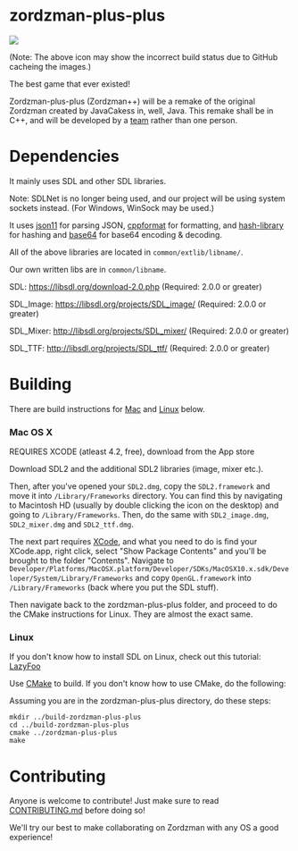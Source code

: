 zordzman-plus-plus
==================

![](http://servers.tf:8080/buildStatus/icon?job=zordzman-plus-plus)

(Note: The above icon may show the incorrect build status due to GitHub cacheing the images.)

The best game that ever existed!

Zordzman-plus-plus (Zordzman++) will be a remake of
the original Zordzman created by JavaCakess in, well, Java.
This remake shall be in C++, and will be developed by a [team](CONTRIBUTORS.md)
rather than one person.

Dependencies
============

It mainly uses SDL and other SDL libraries.

Note: SDLNet is no longer being used, and our project will be using system sockets instead.
(For Windows, WinSock may be used.)

It uses [json11](https://github.com/dropbox/json11) for parsing JSON,
[cppformat](http://cppformat.github.io/) for formatting, and
[hash-library](http://create.stephan-brumme.com/hash-library/) for hashing and
[base64](http://www.adp-gmbh.ch/cpp/common/base64.html) for base64 encoding &
decoding.

All of the above libraries are located in `common/extlib/libname/`.

Our own written libs are in `common/libname`.

SDL: https://libsdl.org/download-2.0.php (Required: 2.0.0 or greater)

SDL\_Image: https://libsdl.org/projects/SDL_image/ (Required: 2.0.0 or greater)

SDL\_Mixer: http://libsdl.org/projects/SDL_mixer/ (Required: 2.0.0 or greater)

SDL\_TTF: http://libsdl.org/projects/SDL_ttf/ (Required: 2.0.0 or greater)

Building
========

There are build instructions for [Mac](https://github.com/TeamLe-Shop/zordzman-plus-plus#mac-os-x)
and [Linux](https://github.com/TeamLe-Shop/zordzman-plus-plus#linux) below.

### Mac OS X ###

REQUIRES XCODE (atleast 4.2, free), download from the App store

Download SDL2 and the additional SDL2 libraries (image, mixer etc.).

Then, after you've opened your `SDL2.dmg`, copy the `SDL2.framework` and
move it into `/Library/Frameworks` directory. You can find this by navigating to Macintosh HD (usually by double clicking the icon on the desktop) and going to `/Library/Frameworks`.
Then, do the same with `SDL2_image.dmg`, `SDL2_mixer.dmg` and `SDL2_ttf.dmg`.

The next part requires [XCode](https://developer.apple.com/xcode/downloads/), and what you need to do is find your XCode.app, right click, select "Show Package Contents" and
you'll be brought to the folder "Contents".
Navigate to
`Developer/Platforms/MacOSX.platform/Developer/SDKs/MacOSX10.x.sdk/Developer/System/Library/Frameworks`
and copy `OpenGL.framework` into `/Library/Frameworks` (back where you put the SDL stuff).

Then navigate back to the zordzman-plus-plus folder, and proceed to do the CMake instructions for Linux. They are almost the exact same.


### Linux ###

If you don't know how to install SDL on Linux, check out this tutorial:
[LazyFoo](http://lazyfoo.net/tutorials/SDL/01_hello_SDL/linux/index.php)

Use [CMake](http://cmake.org/) to build.
If you don't know how to use CMake, do the following:

Assuming you are in the zordzman-plus-plus directory, do these steps:
```
mkdir ../build-zordzman-plus-plus
cd ../build-zordzman-plus-plus
cmake ../zordzman-plus-plus
make
```


Contributing
============

Anyone is welcome to contribute!
Just make sure to read [CONTRIBUTING.md](CONTRIBUTING.md) before doing so!

We'll try our best to make collaborating on Zordzman with any OS a good experience!
